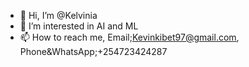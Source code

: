 - 👋 Hi, I’m @Kelvinia
- 👀 I’m interested in AI and ML
- 📫 How to reach me, Email;Kevinkibet97@gmail.com, Phone&WhatsApp;+254723424287

<!---
Kelvinia/Kelvinia is a ✨ special ✨ repository because its `README.md` (this file) appears on your GitHub profile.
You can click the Preview link to take a look at your changes.
--->
